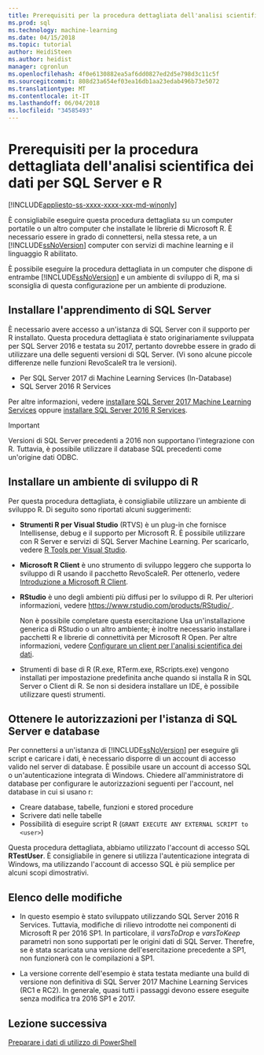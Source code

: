 ```yaml
---
title: Prerequisiti per la procedura dettagliata dell'analisi scientifica dei dati per SQL Server e R | Documenti Microsoft
ms.prod: sql
ms.technology: machine-learning
ms.date: 04/15/2018
ms.topic: tutorial
author: HeidiSteen
ms.author: heidist
manager: cgronlun
ms.openlocfilehash: 4f0e6130882ea5af6dd0827ed2d5e798d3c11c5f
ms.sourcegitcommit: 808d23a654ef03ea16db1aa23edab496b73e5072
ms.translationtype: MT
ms.contentlocale: it-IT
ms.lasthandoff: 06/04/2018
ms.locfileid: "34585493"
---
```

# <a name="prerequisites-for-the-data-science-walkthrough-for-sql-server-and-r"></a>Prerequisiti per la procedura dettagliata dell'analisi scientifica dei dati per SQL Server e R
[!INCLUDE[appliesto-ss-xxxx-xxxx-xxx-md-winonly](../../includes/appliesto-ss-xxxx-xxxx-xxx-md-winonly.md)]

È consigliabile eseguire questa procedura dettagliata su un computer portatile o un altro computer che installate le librerie di Microsoft R. È necessario essere in grado di connettersi, nella stessa rete, a un [!INCLUDE[ssNoVersion](../../includes/ssnoversion-md.md)] computer con servizi di machine learning e il linguaggio R abilitato.

È possibile eseguire la procedura dettagliata in un computer che dispone di entrambe [!INCLUDE[ssNoVersion](../../includes/ssnoversion-md.md)] e un ambiente di sviluppo di R, ma si sconsiglia di questa configurazione per un ambiente di produzione.

## <a name="install-machine-learning-for-sql-server"></a>Installare l'apprendimento di SQL Server

È necessario avere accesso a un'istanza di SQL Server con il supporto per R installato. Questa procedura dettagliata è stato originariamente sviluppata per SQL Server 2016 e testata su 2017, pertanto dovrebbe essere in grado di utilizzare una delle seguenti versioni di SQL Server. (Vi sono alcune piccole differenze nelle funzioni RevoScaleR tra le versioni).

+ Per SQL Server 2017 di Machine Learning Services (In-Database)
+ SQL Server 2016 R Services

Per altre informazioni, vedere [installare SQL Server 2017 Machine Learning Services](../install/sql-machine-learning-services-windows-install.md) oppure [installare SQL Server 2016 R Services](../install/sql-r-services-windows-install.md).

> [!IMPORTANT]
> Versioni di SQL Server precedenti a 2016 non supportano l'integrazione con R. Tuttavia, è possibile utilizzare il database SQL precedenti come un'origine dati ODBC.

## <a name="install-an-r-development-environment"></a>Installare un ambiente di sviluppo di R

Per questa procedura dettagliata, è consigliabile utilizzare un ambiente di sviluppo R. Di seguito sono riportati alcuni suggerimenti:

- **Strumenti R per Visual Studio** (RTVS) è un plug-in che fornisce Intellisense, debug e il supporto per Microsoft R. È possibile utilizzare con R Server e servizi di SQL Server Machine Learning. Per scaricarlo, vedere [R Tools per Visual Studio](https://www.visualstudio.com/vs/rtvs/).

- **Microsoft R Client** è uno strumento di sviluppo leggero che supporta lo sviluppo di R usando il pacchetto RevoScaleR. Per ottenerlo, vedere [Introduzione a Microsoft R Client](https://docs.microsoft.com/machine-learning-server/r-client/what-is-microsoft-r-client).

- **RStudio** è uno degli ambienti più diffusi per lo sviluppo di R. Per ulteriori informazioni, vedere [ https://www.rstudio.com/products/RStudio/ ](https://www.rstudio.com/products/RStudio/).

    Non è possibile completare questa esercitazione Usa un'installazione generica di RStudio o un altro ambiente; è inoltre necessario installare i pacchetti R e librerie di connettività per Microsoft R Open. Per altre informazioni, vedere [Configurare un client per l'analisi scientifica dei dati](../r/set-up-a-data-science-client.md).

- Strumenti di base di R (R.exe, RTerm.exe, RScripts.exe) vengono installati per impostazione predefinita anche quando si installa R in SQL Server o Client di R. Se non si desidera installare un IDE, è possibile utilizzare questi strumenti.

## <a name="get-permissions-on-the-sql-server-instance-and-database"></a>Ottenere le autorizzazioni per l'istanza di SQL Server e database

Per connettersi a un'istanza di [!INCLUDE[ssNoVersion](../../includes/ssnoversion-md.md)] per eseguire gli script e caricare i dati, è necessario disporre di un account di accesso valido nel server di database.  È possibile usare un account di accesso SQL o un'autenticazione integrata di Windows. Chiedere all'amministratore di database per configurare le autorizzazioni seguenti per l'account, nel database in cui si usano r:

- Creare database, tabelle, funzioni e stored procedure
- Scrivere dati nelle tabelle
- Possibilità di eseguire script R (`GRANT EXECUTE ANY EXTERNAL SCRIPT to <user>`)

Questa procedura dettagliata, abbiamo utilizzato l'account di accesso SQL **RTestUser**. È consigliabile in genere si utilizza l'autenticazione integrata di Windows, ma utilizzando l'account di accesso SQL è più semplice per alcuni scopi dimostrativi.

## <a name="change-list"></a>Elenco delle modifiche

+ In questo esempio è stato sviluppato utilizzando SQL Server 2016 R Services. Tuttavia, modifiche di rilievo introdotte nei componenti di Microsoft R per 2016 SP1. In particolare, il _varsToDrop_ e _varsToKeep_ parametri non sono supportati per le origini dati di SQL Server. Therefre, se è stata scaricata una versione dell'esercitazione precedente a SP1, non funzionerà con le compilazioni a SP1.

+ La versione corrente dell'esempio è stata testata mediante una build di versione non definitiva di SQL Server 2017 Machine Learning Services (RC1 e RC2). In generale, quasi tutti i passaggi devono essere eseguite senza modifica tra 2016 SP1 e 2017.

## <a name="next-lesson"></a>Lezione successiva

[Preparare i dati di utilizzo di PowerShell](walkthrough-prepare-the-data.md)
